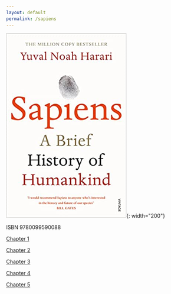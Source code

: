 ```yaml
---
layout: default
permalink: /sapiens
---
```


![sapiens cover](/assets/book_covers/sapiens_cover.jpg){: width="200"}

ISBN 9780099590088

[Chapter 1](/sapiens/1)

[Chapter 2](/sapiens/2)

[Chapter 3](/sapiens/3)

[Chapter 4](/sapiens/4)

[Chapter 5](/sapiens/5)